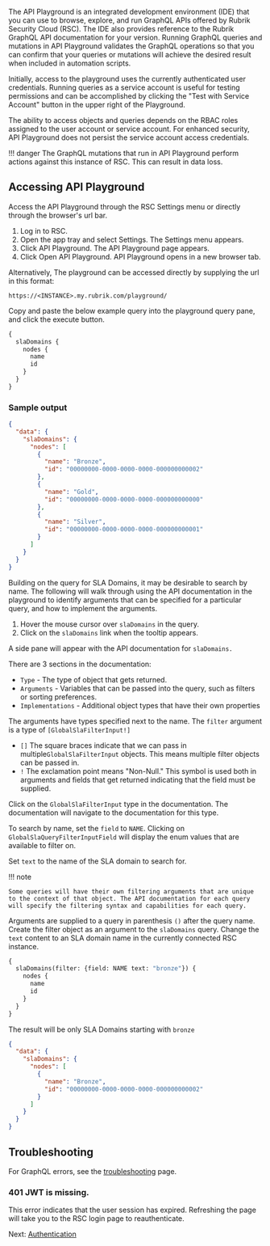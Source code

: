 
The API Playground is an integrated development environment (IDE) that you can use to browse, explore, and run GraphQL APIs offered by Rubrik Security Cloud (RSC). The IDE also provides reference to the Rubrik GraphQL API documentation for your version. Running GraphQL queries and mutations in API Playground validates the GraphQL operations so that you can confirm that your queries or mutations will achieve the desired result when included in automation scripts.

Initially, access to the playground uses the currently authenticated user credentials. Running queries as a service account is useful for testing permissions and can be accomplished by clicking the "Test with Service Account" button in the upper right of the Playground.

The ability to access objects and queries depends on the RBAC roles assigned to the user account or service account. For enhanced security, API Playground does not persist the service account access credentials.

!!! danger 
    The GraphQL mutations that run in API Playground perform actions against this instance of RSC. This can result in data loss.

## Accessing API Playground
Access the API Playground through the RSC Settings menu or directly through the browser's url bar.


1. Log in to RSC.
2. Open the app tray and select Settings. The Settings menu appears.
3. Click API Playground. The API Playground page appears.
4. Click Open API Playground. API Playground opens in a new browser tab.

Alternatively, The playground can be accessed directly by supplying the url in this format:

```
https://<INSTANCE>.my.rubrik.com/playground/
```

Copy and paste the below example query into the playground query pane, and click the execute button.

``` graphql
{
  slaDomains {
    nodes {
      name
      id
    }
  }
}
```

### Sample output

```json
{
  "data": {
    "slaDomains": {
      "nodes": [
        {
          "name": "Bronze",
          "id": "00000000-0000-0000-0000-000000000002"
        },
        {
          "name": "Gold",
          "id": "00000000-0000-0000-0000-000000000000"
        },
        {
          "name": "Silver",
          "id": "00000000-0000-0000-0000-000000000001"
        }
      ]
    }
  }
}
```

Building on the query for SLA Domains, it may be desirable to search by name. The following will walk through using the API documentation in the playground to identify arguments that can be specified for a particular query, and how to implement the arguments.

1. Hover the mouse cursor over `slaDomains` in the query.
2. Click on the `slaDomains` link when the tooltip appears.

A side pane will appear with the API documentation for `slaDomains.`

There are 3 sections in the documentation:

 - `Type` - The type of object that gets returned.
 - `Arguments` - Variables that can be passed into the query, such as filters or sorting preferences.
 - `Implementations` - Additional object types that have their own properties

 The arguments have types specified next to the name. The `filter` argument is a type of `[GlobalSlaFilterInput!]`

- `[]` The square braces indicate that we can pass in multiple`GlobalSlaFilterInput` objects. This means multiple filter objects can be passed in.
- `!` The exclamation point means "Non-Null." This symbol is used both in arguments and fields that get returned indicating that the field must be supplied.

Click on the `GlobalSlaFilterInput` type in the documentation. The documentation will navigate to the documentation for this type.

To search by name, set the `field` to `NAME`. Clicking on `GlobalSlaQueryFilterInputField` will display the enum values that are available to filter on.

Set `text` to the name of the SLA domain to search for.

!!! note

    Some queries will have their own filtering arguments that are unique to the context of that object. The API documentation for each query will specify the filtering syntax and capabilities for each query.

Arguments are supplied to a query in parenthesis `()` after the query name. Create the filter object as an argument to the `slaDomains` query. Change the `text` content to an SLA domain name in the currently connected RSC instance.

``` graphql
{
  slaDomains(filter: {field: NAME text: "bronze"}) {
    nodes {
      name
      id
    }
  }
}
```

The result will be only SLA Domains starting with `bronze`

```json
{
  "data": {
    "slaDomains": {
      "nodes": [
        {
          "name": "Bronze",
          "id": "00000000-0000-0000-0000-000000000002"
        }
      ]
    }
  }
}
```

## Troubleshooting
For GraphQL errors, see the [troubleshooting](troubleshooting.md) page.

### 401 JWT is missing.
This error indicates that the user session has expired. Refreshing the page will take you to the RSC login page to reauthenticate.

Next: [Authentication](authentication.md)